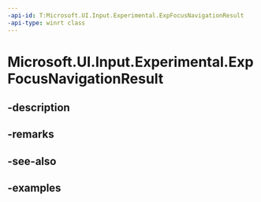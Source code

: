 ```yaml
---
-api-id: T:Microsoft.UI.Input.Experimental.ExpFocusNavigationResult
-api-type: winrt class
---
```


# Microsoft.UI.Input.Experimental.ExpFocusNavigationResult

<!--
public sealed class ExpFocusNavigationResult
-->


## -description

## -remarks

## -see-also

## -examples


